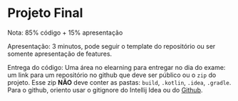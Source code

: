 # Projeto Final

Nota: 85% código + 15% apresentação

Apresentação: 3 minutos, pode seguir o template do repositório ou ser somente apresentação de features.

Entrega do código: Uma área no elearning para entregar no dia do exame: um link para um repositório no github que deve ser público ou o `zip` do projeto. Esse zip **NÃO** deve conter as pastas: `build`, `.kotlin`, `.idea`, `.gradle`. Para o github, oriento usar o gitignore do Intellij Idea ou do [Github](https://github.com/github/gitignore/blob/main/Kotlin.gitignore). 

